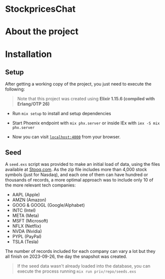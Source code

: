 # StockpricesChat
# About the project

# Installation
## Setup
After getting a working copy of the project, you just need to execute the following:
> Note that this project was created using **Elixir 1.15.6 (compiled with Erlang/OTP 26)**

* Run `mix setup` to install and setup dependencies

* Start Phoenix endpoint with `mix phx.server` or inside IEx with `iex -S mix phx.server`

* Now you can visit [`localhost:4000`](http://localhost:4000) from your browser.

## Seed
A `seed.exs` script was provided to make an initial load of data, using the files available at [Stooq.com](https://stooq.com/db/h/). As the zip file includes more than 4,000 stock symbols (just for Nasdaq), and each one of them can have hundred or thousands of records, a more optimal approach was to include only 10 of the more relevant tech companies:
* AAPL (Apple)
* AMZN (Amazon)
* GOOG & GOOGL (Google/Alphabet)
* INTC (Intel)
* META (Meta)
* MSFT (Microsoft)
* NFLX (Netflix)
* NVDA (Nvidia)
* PYPL (PayPal)
* TSLA (Tesla)

The number of records included for each company can vary a lot but they all finish on 2023-09-26, the day the snapshot was created. 
>If the seed data wasn't already loaded into the database, you can execute the process running `mix run priv/repo/seeds.exs`
